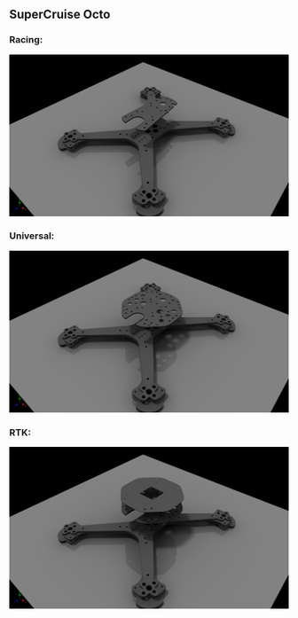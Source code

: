 ## SuperCruise Octo

### Racing:
![alt text](/supercruise_octo/resources/images/racer.jpg)

### Universal:
![alt text](/supercruise_octo/resources/images/universal.jpg)

### RTK:
![alt text](/supercruise_octo/resources/images/rtk.jpg)
